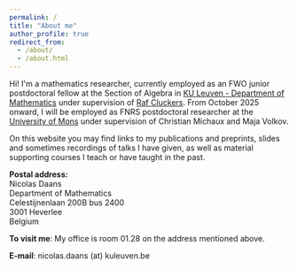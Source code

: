```yaml
---
permalink: /
title: "About me"
author_profile: true
redirect_from: 
  - /about/
  - /about.html
---
```


Hi! I'm a mathematics researcher, currently employed as an FWO junior postdoctoral fellow at the Section of Algebra in [KU Leuven - Department of Mathematics](https://wis.kuleuven.be/algebra) under supervision of [Raf Cluckers](https://rcluckers.perso.math.cnrs.fr/).
From October 2025 onward, I will be employed as FNRS postdoctoral researcher at the [University of Mons](https://web.umons.ac.be/fs-mathematique/en/home/) under supervision of Christian Michaux and Maja Volkov.

On this website you may find links to my publications and preprints, slides and sometimes recordings of talks I have given, as well as material supporting courses I teach or have taught in the past.

**Postal address:**  
Nicolas Daans  
Department of Mathematics  
Celestijnenlaan 200B bus 2400  
3001 Heverlee  
Belgium  

**To visit me**: My office is room 01.28 on the address mentioned above.

**E-mail**: nicolas.daans (at) kuleuven.be